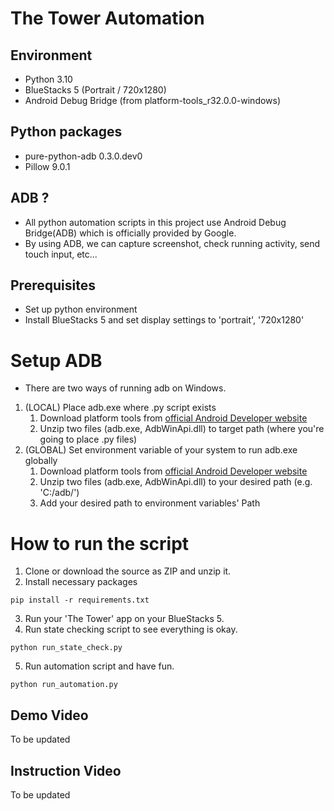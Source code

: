 # The Tower Automation

## Environment
- Python 3.10
- BlueStacks 5 (Portrait / 720x1280)
- Android Debug Bridge (from platform-tools_r32.0.0-windows)

## Python packages
- pure-python-adb 0.3.0.dev0
- Pillow 9.0.1

## ADB ?
- All python automation scripts in this project use Android Debug Bridge(ADB) which is officially provided by Google.
- By using ADB, we can capture screenshot, check running activity, send touch input, etc...

## Prerequisites
- Set up python environment
- Install BlueStacks 5 and set display settings to 'portrait', '720x1280'

# Setup ADB
- There are two ways of running adb on Windows.
1. (LOCAL) Place adb.exe where .py script exists
   1. Download platform tools from [official Android Developer website](https://developer.android.com/studio/releases/platform-tools)
   2. Unzip two files (adb.exe, AdbWinApi.dll) to target path (where you're going to place .py files)
2. (GLOBAL) Set environment variable of your system to run adb.exe globally
   1. Download platform tools from [official Android Developer website](https://developer.android.com/studio/releases/platform-tools)
   2. Unzip two files (adb.exe, AdbWinApi.dll) to your desired path (e.g. 'C:/adb/')
   3. Add your desired path to environment variables' Path

# How to run the script
1. Clone or download the source as ZIP and unzip it.
2. Install necessary packages
```shell
pip install -r requirements.txt
```
3. Run your 'The Tower' app on your BlueStacks 5.
4. Run state checking script to see everything is okay.
```shell
python run_state_check.py
```
5. Run automation script and have fun.
```shell
python run_automation.py
```

## Demo Video
To be updated

## Instruction Video
To be updated